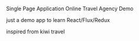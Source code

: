 Single Page Application Online Travel Agency Demo

just a demo app to learn React/Flux/Redux

inspired from kiwi travel